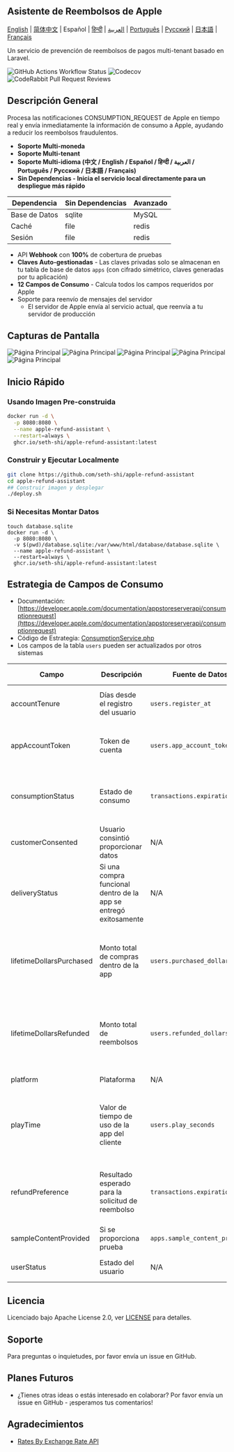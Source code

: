 
## Asistente de Reembolsos de Apple

[English](./README.md) | [简体中文](./README.zh.md) | Español | [हिन्दी](./README.hi.md) | [العربية](./README.ar.md) | [Português](./README.pt.md) | [Русский](./README.ru.md) | [日本語](./README.ja.md) | [Français](./README.fr.md)

Un servicio de prevención de reembolsos de pagos multi-tenant basado en Laravel.

![GitHub Actions Workflow Status](https://img.shields.io/github/actions/workflow/status/seth-shi/apple-refund-assistant/laravel.yml)
![Codecov](https://img.shields.io/codecov/c/github/seth-shi/apple-refund-assistant)
![CodeRabbit Pull Request Reviews](https://img.shields.io/coderabbit/prs/github/seth-shi/apple-refund-assistant?utm_source=oss&utm_medium=github&utm_campaign=seth-shi%2Fapple-refund-assistant&labelColor=171717&color=FF570A&link=https%3A%2F%2Fcoderabbit.ai&label=CodeRabbit+Reviews)

## Descripción General

Procesa las notificaciones CONSUMPTION_REQUEST de Apple en tiempo real y envía inmediatamente la información de consumo a Apple, ayudando a reducir los reembolsos fraudulentos.


- **Soporte Multi-moneda**
- **Soporte Multi-tenant**
- **Soporte Multi-idioma (中文 / English / Español / हिन्दी / العربية / Português / Русский / 日本語 / Français)**
- **Sin Dependencias - Inicia el servicio local directamente para un despliegue más rápido**

| Dependencia | Sin Dependencias |  Avanzado   |
|-----|--|-----|
|  Base de Datos   | sqlite | MySQL |
|  Caché   | file | redis  |
|   Sesión | file |  redis   |
- API **Webhook** con **100%** de cobertura de pruebas
- **Claves Auto-gestionadas** - Las claves privadas solo se almacenan en tu tabla de base de datos `apps` (con cifrado simétrico, claves generadas por tu aplicación)
- **12 Campos de Consumo** - Calcula todos los campos requeridos por Apple
- Soporte para reenvío de mensajes del servidor
  - El servidor de Apple envía al servicio actual, que reenvía a tu servidor de producción

 
## Capturas de Pantalla
![Página Principal](assets/0.png)
![Página Principal](assets/1.png)
![Página Principal](assets/2.png)
![Página Principal](assets/3.png)
![Página Principal](assets/4.png)


## Inicio Rápido
### Usando Imagen Pre-construida
```bash
docker run -d \
  -p 8080:8080 \
  --name apple-refund-assistant \
  --restart=always \
  ghcr.io/seth-shi/apple-refund-assistant:latest
```


### Construir y Ejecutar Localmente
```bash
git clone https://github.com/seth-shi/apple-refund-assistant
cd apple-refund-assistant
## Construir imagen y desplegar
./deploy.sh
```

### Si Necesitas Montar Datos
```
touch database.sqlite
docker run -d \
  -p 8080:8080 \
  -v $(pwd)/database.sqlite:/var/www/html/database/database.sqlite \
  --name apple-refund-assistant \
  --restart=always \
  ghcr.io/seth-shi/apple-refund-assistant:latest
```

## Estrategia de Campos de Consumo
* Documentación: [https://developer.apple.com/documentation/appstoreserverapi/consumptionrequest](https://developer.apple.com/documentation/appstoreserverapi/consumptionrequest)
* Código de Estrategia: [ConsumptionService.php](./app/Services/ConsumptionService.php) 
* Los campos de la tabla `users` pueden ser actualizados por otros sistemas

| Campo                       | Descripción                | Fuente de Datos                          | Regla de Cálculo                                                                                           |
|--------------------------|-------------------|--------------------------------|------------------------------------------------------------------------------------------------|
| accountTenure            | Días desde el registro del usuario            | `users.register_at`            | Tiempo actual menos tiempo de registro                                                                                     |
| appAccountToken          | Token de cuenta          | `users.app_account_token`      | [Debe pasarse cuando el cliente crea el pedido](https://developer.apple.com/documentation/StoreKit/Transaction/appAccountToken) |
| consumptionStatus        | Estado de consumo              | `transactions.expiration_date` | Comparar con el tiempo actual, devolver consumido si expiró                                                                              |
| customerConsented        | Usuario consintió proporcionar datos          | N/A                              | Valor fijo `true`                                                                                       |
| deliveryStatus           | Si una compra funcional dentro de la app se entregó exitosamente | N/A                              | Valor fijo `0` (entrega normal)                                                                                    |
| lifetimeDollarsPurchased | Monto total de compras dentro de la app             | `users.purchased_dollars`      | Acumulado basado en eventos de transacción de Apple, o puedes acumular manualmente                                                                        |
| lifetimeDollarsRefunded  | Monto total de reembolsos             | `users.refunded_dollars`       | Acumulado basado en eventos de reembolso de Apple, o puedes acumular manualmente                                                                        |
| platform                 | Plataforma                | N/A                              | Valor fijo `1` (apple)                                                                                   |
| playTime                 | Valor de tiempo de uso de la app del cliente        | `users.play_seconds`           | Tu sistema necesita soportar la actualización de este campo, de lo contrario es `0`                                                                          |
| refundPreference         | Resultado esperado para la solicitud de reembolso         | `transactions.expiration_date` | Comparar con el tiempo actual, preferir rechazar el reembolso si expiró                                                                             |
| sampleContentProvided    | Si se proporciona prueba            | `apps.sample_content_provided` | Configurar al crear la app                                                                                      |
| userStatus               | Estado del usuario              | N/A                              | Valor fijo `1` (usuario normal)                                                                                   |



## Licencia

Licenciado bajo Apache License 2.0, ver [LICENSE](./LICENSE) para detalles.

## Soporte

Para preguntas o inquietudes, por favor envía un issue en GitHub.

## Planes Futuros
- ¿Tienes otras ideas o estás interesado en colaborar? Por favor envía un issue en GitHub - ¡esperamos tus comentarios!

## Agradecimientos
* [Rates By Exchange Rate API](https://www.exchangerate-api.com)

